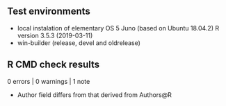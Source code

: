 ## Test environments

* local instalation of elementary OS 5 Juno (based on Ubuntu 18.04.2) R version 3.5.3 (2019-03-11)
* win-builder (release, devel and oldrelease)

## R CMD check results

0 errors | 0 warnings | 1 note

* Author field differs from that derived from Authors@R